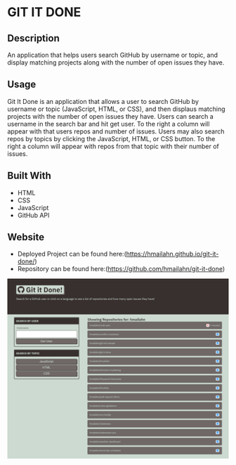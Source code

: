 # GIT IT DONE

## Description
An application that helps users search GitHub by username or topic, and display matching projects along with the number of open issues they have.

## Usage
Git It Done is an application that allows a user to search GitHub by username or topic (JavaScript, HTML, or CSS), and then displaus matching projects with the number of open issues they have. Users can search a username in the search bar and hit get user. To the right a column will appear with that users repos and number of issues. Users may also search repos by topics by clicking the JavaScript, HTML, or CSS button. To the right a column will appear with repos from that topic with their number of issues.  

## Built With
- HTML
- CSS
- JavaScript
- GitHub API

## Website
- Deployed Project can be found here:(https://hmailahn.github.io/git-it-done/)
- Repository can be found here:(https://github.com/hmailahn/git-it-done)

![image](https://github.com/hmailahn/git-it-done/blob/main/assets/images/screenshot.png)

